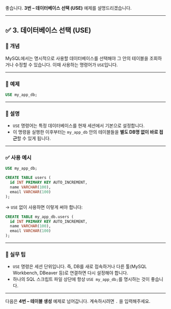 좋습니다.
**3번 – 데이터베이스 선택 (USE)** 예제를 설명드리겠습니다.

---

## ✅ 3. 데이터베이스 선택 (USE)

### 📌 개념

MySQL에서는 명시적으로 사용할 데이터베이스를 선택해야 그 안의 테이블을 조회하거나 수정할 수 있습니다.
이때 사용하는 명령어가 `USE`입니다.

---

### 📄 예제

```sql
USE my_app_db;
```

---

### 📘 설명

* `USE` 명령어는 특정 데이터베이스를 현재 세션에서 기본으로 설정합니다.
* 이 명령을 실행한 이후부터는 `my_app_db` 안의 테이블들을 **별도 DB명 없이 바로 접근**할 수 있게 됩니다.

---

### ✅ 사용 예시

```sql
USE my_app_db;

CREATE TABLE users (
  id INT PRIMARY KEY AUTO_INCREMENT,
  name VARCHAR(100),
  email VARCHAR(100)
);
```

→ `USE` 없이 사용하면 이렇게 써야 합니다:

```sql
CREATE TABLE my_app_db.users (
  id INT PRIMARY KEY AUTO_INCREMENT,
  name VARCHAR(100),
  email VARCHAR(100)
);
```

---

### 🧠 실무 팁

* `USE` 명령은 세션 단위입니다.
  즉, DB를 새로 접속하거나 다른 툴(MySQL Workbench, DBeaver 등)로 연결하면 다시 설정해야 합니다.
* 하나의 SQL 스크립트 파일 상단에 항상 `USE my_app_db;`를 명시하는 것이 좋습니다.

---

다음은 **4번 – 테이블 생성** 예제로 넘어갑니다.
계속하시려면 `.` 을 입력해주세요.
